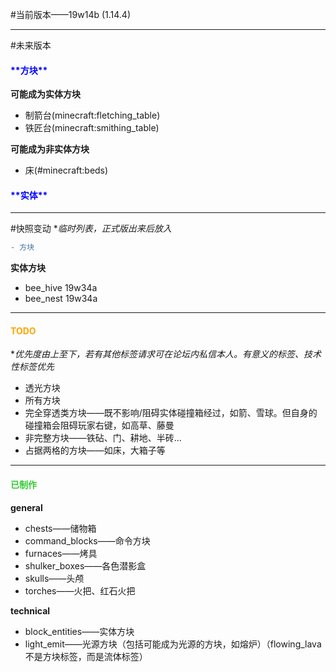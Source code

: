 #当前版本——19w14b (1.14.4)


***


#未来版本

<h4 style="color: blue">**方块**</h4>

**可能成为实体方块**

- 制箭台(minecraft:fletching_table)
- 铁匠台(minecraft:smithing_table)

**可能成为非实体方块**

- 床(#minecraft:beds)


<h4 style="color: blue">**实体**</h4>


***


#快照变动
**临时列表，正式版出来后放入*


```diff
- 方块
```

**实体方块**

- bee_hive  19w34a
- bee_nest  19w34a


***


<h4 style="color: orange">TODO</h4>

**优先度由上至下，若有其他标签请求可在论坛内私信本人。有意义的标签、技术性标签优先*

- 透光方块
- 所有方块
- 完全穿透类方块——既不影响/阻碍实体碰撞箱经过，如箭、雪球。但自身的碰撞箱会阻碍玩家右键，如高草、藤曼
- 非完整方块——铁砧、门、耕地、半砖...
- 占据两格的方块——如床，大箱子等

***

<h4 style="color: limegreen">已制作</h4>

**general**

- chests——储物箱
- command_blocks——命令方块
- furnaces——烤具
- shulker_boxes——各色潜影盒
- skulls——头颅
- torches——火把、红石火把

**technical**

- block_entities——实体方块
- light_emit——光源方块（包括可能成为光源的方块，如熔炉）（flowing_lava不是方块标签，而是流体标签）
